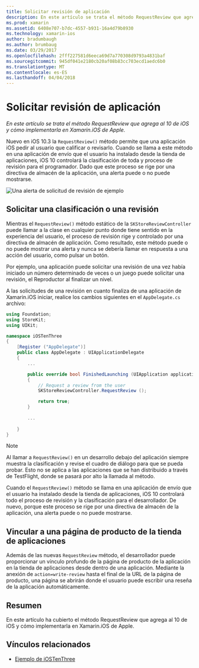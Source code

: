 ```yaml
---
title: Solicitar revisión de aplicación
description: En este artículo se trata el método RequestReview que agrega al 10 de iOS y cómo implementarla en Xamarin.iOS de Apple.
ms.prod: xamarin
ms.assetid: 6408e707-b7dc-4557-b931-16a4d79b8930
ms.technology: xamarin-ios
author: bradumbaugh
ms.author: brumbaug
ms.date: 03/29/2017
ms.openlocfilehash: 2fff227581d6eeca69d7a770308d9793a4831baf
ms.sourcegitcommit: 945df041e2180cb20af08b83cc703ecd1aedc6b0
ms.translationtype: MT
ms.contentlocale: es-ES
ms.lasthandoff: 04/04/2018
---
```

# <a name="request-app-review"></a>Solicitar revisión de aplicación

_En este artículo se trata el método RequestReview que agrega al 10 de iOS y cómo implementarla en Xamarin.iOS de Apple._

Nuevo en iOS 10.3 la `RequestReview()` método permite que una aplicación iOS pedir al usuario que calificar o revisarlo. Cuando se llama a este método en una aplicación de envío que el usuario ha instalado desde la tienda de aplicaciones, iOS 10 controlará la clasificación de toda y proceso de revisión para el programador. Dado que este proceso se rige por una directiva de almacén de la aplicación, una alerta puede o no puede mostrarse.

![](request-app-review-images/review01.png "Una alerta de solicitud de revisión de ejemplo")

## <a name="requesting-a-rating-or-review"></a>Solicitar una clasificación o una revisión

Mientras el `RequestReview()` método estático de la `SKStoreReviewController` puede llamar a la clase en cualquier punto donde tiene sentido en la experiencia del usuario, el proceso de revisión rige y controlado por una directiva de almacén de aplicación. Como resultado, este método puede o no puede mostrar una alerta y nunca se debería llamar en respuesta a una acción del usuario, como pulsar un botón.

Por ejemplo, una aplicación puede solicitar una revisión de una vez había iniciado un número determinado de veces o un juego puede solicitar una revisión, el Reproductor al finalizar un nivel.

A las solicitudes de una revisión en cuanto finaliza de una aplicación de Xamarin.iOS iniciar, realice los cambios siguientes en el `AppDelegate.cs` archivo:

```csharp
using Foundation;
using StoreKit;
using UIKit;

namespace iOSTenThree
{
    [Register ("AppDelegate")]
    public class AppDelegate : UIApplicationDelegate
    {
        ...

        public override bool FinishedLaunching (UIApplication application, NSDictionary launchOptions)
        {
            // Request a review from the user
            SKStoreReviewController.RequestReview ();

            return true;
        }
        
        ...
        
    }
}
```

> [!NOTE]
> Al llamar a `RequestReview()` en un desarrollo debajo del aplicación siempre muestra la clasificación y revise el cuadro de diálogo para que se pueda probar. Esto no se aplica a las aplicaciones que se han distribuido a través de TestFlight, donde se pasará por alto la llamada al método.

Cuando el `RequestReview()` método se llama en una aplicación de envío que el usuario ha instalado desde la tienda de aplicaciones, iOS 10 controlará todo el proceso de revisión y la clasificación para el desarrollador. De nuevo, porque este proceso se rige por una directiva de almacén de la aplicación, una alerta puede o no puede mostrarse.

## <a name="linking-to-an-app-store-product-page"></a>Vincular a una página de producto de la tienda de aplicaciones 

Además de las nuevas `RequestReview` método, el desarrollador puede proporcionar un vínculo profundo de la página de producto de la aplicación en la tienda de aplicaciones desde dentro de una aplicación. Mediante la anexión de `action=write-review` hasta el final de la URL de la página de producto, una página se abrirán donde el usuario puede escribir una reseña de la aplicación automáticamente. 

## <a name="summary"></a>Resumen

En este artículo ha cubierto el método RequestReview que agrega al 10 de iOS y cómo implementarla en Xamarin.iOS de Apple.



## <a name="related-links"></a>Vínculos relacionados

- [Ejemplo de iOSTenThree](https://developer.xamarin.com/samples/ios/iOS10/iOSTenThree)
